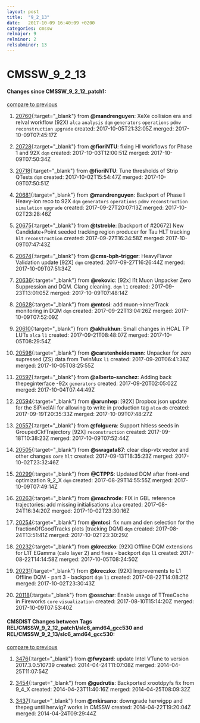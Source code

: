 ```yaml
---
layout: post
title:  "9_2_13"
date:   2017-10-09 16:40:09 +0200
categories: cmssw
relmajor: 9
relminor: 2
relsubminor: 13
---
```


# CMSSW_9_2_13
#### Changes since CMSSW_9_2_12_patch1:
[compare to previous](https://github.com/cms-sw/cmssw/compare/CMSSW_9_2_12_patch1...CMSSW_9_2_13)



1. [20760](http://github.com/cms-sw/cmssw/pull/20760){:target="_blank"}  from **@mandrenguyen**: XeXe collision era and relval workflow (92X) `alca`  `analysis`  `dqm`  `generators`  `operations`  `pdmv`  `reconstruction`  `upgrade`  created: 2017-10-05T21:32:05Z merged: 2017-10-09T07:45:17Z

1. [20728](http://github.com/cms-sw/cmssw/pull/20728){:target="_blank"}  from **@fioriNTU**: fixing HI workflows for Phase 1 and 92X `dqm`  created: 2017-10-03T12:00:51Z merged: 2017-10-09T07:50:34Z

1. [20718](http://github.com/cms-sw/cmssw/pull/20718){:target="_blank"}  from **@fioriNTU**: Tune thresholds of Strip QTests `dqm`  created: 2017-10-02T15:54:47Z merged: 2017-10-09T07:50:51Z

1. [20681](http://github.com/cms-sw/cmssw/pull/20681){:target="_blank"}  from **@mandrenguyen**: Backport of Phase I Heavy-ion reco to 92X `dqm`  `generators`  `operations`  `pdmv`  `reconstruction`  `simulation`  `upgrade`  created: 2017-09-27T20:07:13Z merged: 2017-10-02T23:28:46Z

1. [20675](http://github.com/cms-sw/cmssw/pull/20675){:target="_blank"}  from **@tstreble**: [backport of #20672] New Candidate+Point seeded tracking region producer for Tau HLT tracking `hlt`  `reconstruction`  created: 2017-09-27T16:34:58Z merged: 2017-10-09T07:47:43Z

1. [20674](http://github.com/cms-sw/cmssw/pull/20674){:target="_blank"}  from **@cms-bph-trigger**: HeavyFlavor Validation update [92X] `dqm`  created: 2017-09-27T16:26:44Z merged: 2017-10-09T07:51:34Z

1. [20636](http://github.com/cms-sw/cmssw/pull/20636){:target="_blank"}  from **@rekovic**: [92x] l1t Muon Unpacker Zero Suppression and DQM. Clang cleaning. `dqm`  `l1`  created: 2017-09-23T13:01:05Z merged: 2017-10-09T07:48:14Z

1. [20628](http://github.com/cms-sw/cmssw/pull/20628){:target="_blank"}  from **@mtosi**:  add muon->innerTrack monitoring in DQM `dqm`  created: 2017-09-22T13:04:26Z merged: 2017-10-09T07:52:09Z

1. [20610](http://github.com/cms-sw/cmssw/pull/20610){:target="_blank"}  from **@akhukhun**: Small changes in HCAL TP LUTs `alca`  `l1`  created: 2017-09-21T08:48:07Z merged: 2017-10-05T08:29:54Z

1. [20598](http://github.com/cms-sw/cmssw/pull/20598){:target="_blank"}  from **@carstenheidemann**: Unpacker for zero supressed (ZS) data from TwinMux `l1`  created: 2017-09-20T06:41:36Z merged: 2017-10-05T08:25:55Z

1. [20597](http://github.com/cms-sw/cmssw/pull/20597){:target="_blank"}  from **@alberto-sanchez**: Adding back thepeginterface -92x `generators`  created: 2017-09-20T02:05:02Z merged: 2017-10-04T07:44:49Z

1. [20594](http://github.com/cms-sw/cmssw/pull/20594){:target="_blank"}  from **@arunhep**: [92X] Dropbox json update for the SiPixelAli for allowing to write in production tag `alca`  `db`  created: 2017-09-19T20:35:33Z merged: 2017-10-09T07:48:27Z

1. [20557](http://github.com/cms-sw/cmssw/pull/20557){:target="_blank"}  from **@folguera**: Support hitless seeds in GroupedCkfTrajectory [92X] `reconstruction`  created: 2017-09-18T10:38:23Z merged: 2017-10-09T07:52:44Z

1. [20505](http://github.com/cms-sw/cmssw/pull/20505){:target="_blank"}  from **@swagata87**: clear disp-vtx vector and other changes `core`  `hlt`  created: 2017-09-13T18:35:23Z merged: 2017-10-02T23:32:46Z

1. [20299](http://github.com/cms-sw/cmssw/pull/20299){:target="_blank"}  from **@CTPPS**: Updated DQM after front-end optimization 9_2_X `dqm`  created: 2017-08-29T14:55:55Z merged: 2017-10-09T07:49:14Z

1. [20263](http://github.com/cms-sw/cmssw/pull/20263){:target="_blank"}  from **@mschrode**: FIX in GBL reference trajectories: add missing initialisations `alca`  created: 2017-08-24T16:34:20Z merged: 2017-10-02T23:30:16Z

1. [20254](http://github.com/cms-sw/cmssw/pull/20254){:target="_blank"}  from **@mtosi**: fix num and den selection for the fractionOfGoodTracks plots [tracking DQM] `dqm`  created: 2017-08-24T13:51:41Z merged: 2017-10-02T23:30:29Z

1. [20232](http://github.com/cms-sw/cmssw/pull/20232){:target="_blank"}  from **@kreczko**: [92X] Offline DQM extensions for L1T EGamma (calo layer 2) and fixes - backport `dqm`  `l1`  created: 2017-08-22T14:14:58Z merged: 2017-10-05T08:24:50Z

1. [20231](http://github.com/cms-sw/cmssw/pull/20231){:target="_blank"}  from **@kreczko**: [92X] Improvements to L1 Offline DQM - part 3 - backport `dqm`  `l1`  created: 2017-08-22T14:08:21Z merged: 2017-10-02T23:30:43Z

1. [20118](http://github.com/cms-sw/cmssw/pull/20118){:target="_blank"}  from **@osschar**: Enable usage of TTreeCache in Fireworks `core`  `visualization`  created: 2017-08-10T15:14:20Z merged: 2017-10-09T07:53:40Z

#### CMSDIST Changes between Tags REL/CMSSW_9_2_12_patch1/slc6_amd64_gcc530 and REL/CMSSW_9_2_13/slc6_amd64_gcc530:
[compare to previous](https://github.com/cms-sw/cmsdist/compare/REL/CMSSW_9_2_12_patch1/slc6_amd64_gcc530...REL/CMSSW_9_2_13/slc6_amd64_gcc530)



1. [3476](http://github.com/cms-sw/cmssw/pull/3476){:target="_blank"}  from **@fwyzard**: update Intel VTune to version 2017.3.0.510739 created: 2014-04-24T11:07:08Z merged: 2014-04-25T11:07:54Z

1. [3454](http://github.com/cms-sw/cmssw/pull/3454){:target="_blank"}  from **@gudrutis**: Backported xrootdpyfs fix from 9_4_X created: 2014-04-23T11:40:16Z merged: 2014-04-25T08:09:32Z

1. [3437](http://github.com/cms-sw/cmssw/pull/3437){:target="_blank"}  from **@mkirsano**: downgrade herwigpp and thepeg until herwig7 works in CMSSW created: 2014-04-22T19:20:04Z merged: 2014-04-24T09:29:44Z
